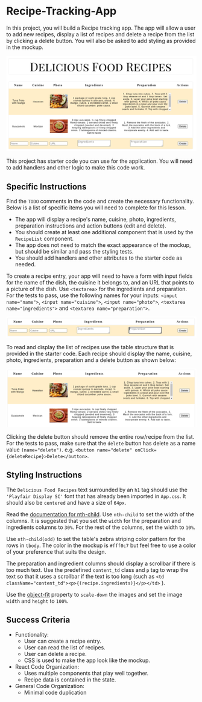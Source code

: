 # Recipe-Tracking-App

In this project, you will build a Recipe tracking app. The app will allow a user to add new recipes, display a list of recipes and delete a recipe from the list by clicking a delete button. You will also be asked to add styling as provided in the mockup.

![Example Layout](https://github.com/gabrielsanchez/erddiagram/blob/main/deliciousfoods.png?raw=true)

This project has starter code you can use for the application. You will need to add handlers and other logic to make this code work.

## Specific Instructions

Find the `TODO` comments in the code and create the necessary functionality. Below is a list of specific items you will need to complete for this lesson.

- The app will display a recipe's name, cuisine, photo, ingredients, preparation instructions and action buttons (edit and delete).
- You should create at least one additional component that is used by the `RecipeList` component.
- The app does not need to match the exact appearance of the mockup, but should be similar and pass the styling tests.
- You should add handlers and other attributes to the starter code as needed.

To create a recipe entry, your app will need to have a form with input fields for the name of the dish, the cuisine it belongs to, and an URL that points to a picture of the dish. Use `<textarea>` for the ingredients and preparation. For the tests to pass, use the following names for your inputs: `<input name="name">`, `<input name="cuisine">`, `<input name="photo">`, `<textarea name="ingredients">` and `<textarea name="preparation">`.

![Input Area](https://github.com/gabrielsanchez/erddiagram/blob/main/create-recipe.png?raw=true)

To read and display the list of recipes use the table structure that is provided in the starter code. Each recipe should display the name, cuisine, photo, ingredients, preparation and a delete button as shown below:

![recipe Area](https://github.com/gabrielsanchez/erddiagram/blob/main/recipeapplist.png?raw=true)

Clicking the delete button should remove the entire row/recipe from the list. For the tests to pass, make sure that the `delete` button has delete as a name value `(name="delete")`. e.g. `<button name="delete" onClick={deleteRecipe}>Delete</button>`.

## Styling Instructions

The `Delicious Food Recipes` text surrounded by an `h1` tag should use the `'Playfair Display SC'` font that has already been imported in `App.css`. It should also be `centered` and have a size of `64px`.

Read the [documentation for nth-child](https://developer.mozilla.org/en-US/docs/Web/CSS/:nth-child). Use `nth-child` to set the width of the columns. It is suggested that you set the `width` for the preparation and ingredients columns to `30%`. For the rest of the columns, set the width to `10%`.

Use `nth-child(odd)` to set the table's zebra striping color pattern for the rows in `tbody`. The color in the mockup is `#fff0c7` but feel free to use a color of your preference that suits the design.

The preparation and ingredient columns should display a scrollbar if there is too much text. Use the predefined `content_td` class and `p` tag to wrap the text so that it uses a scrollbar if the text is too long (such as `<td className="content_td"><p>{(recipe.ingredients)}</p></td>` ).

Use the [object-fit](https://developer.mozilla.org/en-US/docs/Web/CSS/object-fit) property to `scale-down` the images and set the image `width` and `height` to `100%`.

## Success Criteria

- Functionality:
    * User can create a recipe entry.
    * User can read the list of recipes.
    * User can delete a recipe.
    * CSS is used to make the app look like the mockup.
- React Code Organization:
    * Uses multiple components that play well together.
    * Recipe data is contained in the state.
- General Code Organization:
    * Minimal code duplication
